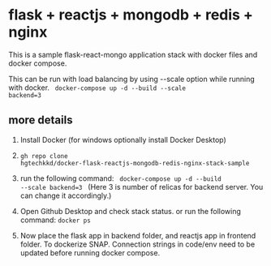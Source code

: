 # flask + reactjs + mongodb + redis + nginx

This is a sample flask-react-mongo application stack with docker files and docker compose.

This can be run with load balancing by using --scale option while running with docker.
<code> docker-compose up -d --build --scale backend=3 </code>

## more details

1. Install Docker (for windows optionally install Docker Desktop)

2. <code>gh repo clone hgtechkkd/docker-flask-reactjs-mongodb-redis-nginx-stack-sample</code>

3. run the following command:
   <code> docker-compose up -d --build --scale backend=3 </code>
   (Here 3 is number of relicas for backend server. You can change it accordingly.)

4. Open Github Desktop and check stack status.
   or run the following command:
   <code>docker ps</code>

5. Now place the flask app in backend folder, and reactjs app in frontend folder. To dockerize SNAP. Connection strings in code/env need to be updated before running docker compose.
